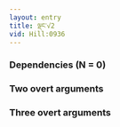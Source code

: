 ```yaml
---
layout: entry
title: ལྡང་√2
vid: Hill:0936
---
```

### Dependencies (N = 0)


### Two overt arguments


### Three overt arguments
